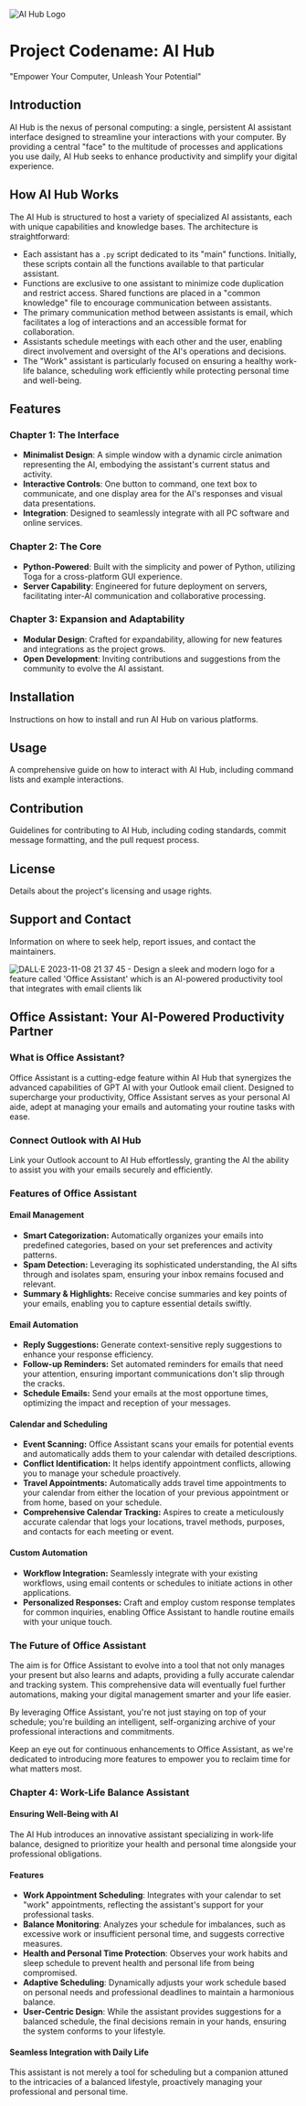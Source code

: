 ![AI Hub Logo](https://github.com/NADOOITChristophBa/AI-Hub/assets/106314951/f64f7d4b-1144-47a4-bbcf-7bc3c61467b2)

# Project Codename: AI Hub
"Empower Your Computer, Unleash Your Potential"

## Introduction
AI Hub is the nexus of personal computing: a single, persistent AI assistant interface designed to streamline your interactions with your computer. By providing a central "face" to the multitude of processes and applications you use daily, AI Hub seeks to enhance productivity and simplify your digital experience.

## How AI Hub Works

The AI Hub is structured to host a variety of specialized AI assistants, each with unique capabilities and knowledge bases. The architecture is straightforward:

- Each assistant has a `.py` script dedicated to its "main" functions. Initially, these scripts contain all the functions available to that particular assistant.
- Functions are exclusive to one assistant to minimize code duplication and restrict access. Shared functions are placed in a "common knowledge" file to encourage communication between assistants.
- The primary communication method between assistants is email, which facilitates a log of interactions and an accessible format for collaboration.
- Assistants schedule meetings with each other and the user, enabling direct involvement and oversight of the AI's operations and decisions.
- The "Work" assistant is particularly focused on ensuring a healthy work-life balance, scheduling work efficiently while protecting personal time and well-being.

## Features
### Chapter 1: The Interface
- **Minimalist Design**: A simple window with a dynamic circle animation representing the AI, embodying the assistant's current status and activity.
- **Interactive Controls**: One button to command, one text box to communicate, and one display area for the AI's responses and visual data presentations.
- **Integration**: Designed to seamlessly integrate with all PC software and online services.

### Chapter 2: The Core
- **Python-Powered**: Built with the simplicity and power of Python, utilizing Toga for a cross-platform GUI experience.
- **Server Capability**: Engineered for future deployment on servers, facilitating inter-AI communication and collaborative processing.

### Chapter 3: Expansion and Adaptability
- **Modular Design**: Crafted for expandability, allowing for new features and integrations as the project grows.
- **Open Development**: Inviting contributions and suggestions from the community to evolve the AI assistant.

## Installation
Instructions on how to install and run AI Hub on various platforms.

## Usage
A comprehensive guide on how to interact with AI Hub, including command lists and example interactions.

## Contribution
Guidelines for contributing to AI Hub, including coding standards, commit message formatting, and the pull request process.

## License
Details about the project's licensing and usage rights.

## Support and Contact
Information on where to seek help, report issues, and contact the maintainers.

![DALL·E 2023-11-08 21 37 45 - Design a sleek and modern logo for a feature called 'Office Assistant' which is an AI-powered productivity tool that integrates with email clients lik](https://github.com/NADOOITChristophBa/AI-Hub/assets/106314951/a1ffd473-86a8-4e80-a463-6a273710acbf)
## Office Assistant: Your AI-Powered Productivity Partner

### What is Office Assistant?

Office Assistant is a cutting-edge feature within AI Hub that synergizes the advanced capabilities of GPT AI with your Outlook email client. Designed to supercharge your productivity, Office Assistant serves as your personal AI aide, adept at managing your emails and automating your routine tasks with ease.

### Connect Outlook with AI Hub

Link your Outlook account to AI Hub effortlessly, granting the AI the ability to assist you with your emails securely and efficiently.


### Features of Office Assistant

#### Email Management

- **Smart Categorization:** Automatically organizes your emails into predefined categories, based on your set preferences and activity patterns.
- **Spam Detection:** Leveraging its sophisticated understanding, the AI sifts through and isolates spam, ensuring your inbox remains focused and relevant.
- **Summary & Highlights:** Receive concise summaries and key points of your emails, enabling you to capture essential details swiftly.

#### Email Automation

- **Reply Suggestions:** Generate context-sensitive reply suggestions to enhance your response efficiency.
- **Follow-up Reminders:** Set automated reminders for emails that need your attention, ensuring important communications don't slip through the cracks.
- **Schedule Emails:** Send your emails at the most opportune times, optimizing the impact and reception of your messages.

#### Calendar and Scheduling

- **Event Scanning:** Office Assistant scans your emails for potential events and automatically adds them to your calendar with detailed descriptions.
- **Conflict Identification:** It helps identify appointment conflicts, allowing you to manage your schedule proactively.
- **Travel Appointments:** Automatically adds travel time appointments to your calendar from either the location of your previous appointment or from home, based on your schedule.
- **Comprehensive Calendar Tracking:** Aspires to create a meticulously accurate calendar that logs your locations, travel methods, purposes, and contacts for each meeting or event.

#### Custom Automation

- **Workflow Integration:** Seamlessly integrate with your existing workflows, using email contents or schedules to initiate actions in other applications.
- **Personalized Responses:** Craft and employ custom response templates for common inquiries, enabling Office Assistant to handle routine emails with your unique touch.

### The Future of Office Assistant

The aim is for Office Assistant to evolve into a tool that not only manages your present but also learns and adapts, providing a fully accurate calendar and tracking system. This comprehensive data will eventually fuel further automations, making your digital management smarter and your life easier.

By leveraging Office Assistant, you're not just staying on top of your schedule; you're building an intelligent, self-organizing archive of your professional interactions and commitments.

Keep an eye out for continuous enhancements to Office Assistant, as we're dedicated to introducing more features to empower you to reclaim time for what matters most.

### Chapter 4: Work-Life Balance Assistant

#### Ensuring Well-Being with AI
The AI Hub introduces an innovative assistant specializing in work-life balance, designed to prioritize your health and personal time alongside your professional obligations.

#### Features
- **Work Appointment Scheduling**: Integrates with your calendar to set "work" appointments, reflecting the assistant's support for your professional tasks.
- **Balance Monitoring**: Analyzes your schedule for imbalances, such as excessive work or insufficient personal time, and suggests corrective measures.
- **Health and Personal Time Protection**: Observes your work habits and sleep schedule to prevent health and personal life from being compromised.
- **Adaptive Scheduling**: Dynamically adjusts your work schedule based on personal needs and professional deadlines to maintain a harmonious balance.
- **User-Centric Design**: While the assistant provides suggestions for a balanced schedule, the final decisions remain in your hands, ensuring the system conforms to your lifestyle.

#### Seamless Integration with Daily Life
This assistant is not merely a tool for scheduling but a companion attuned to the intricacies of a balanced lifestyle, proactively managing your professional and personal time.
